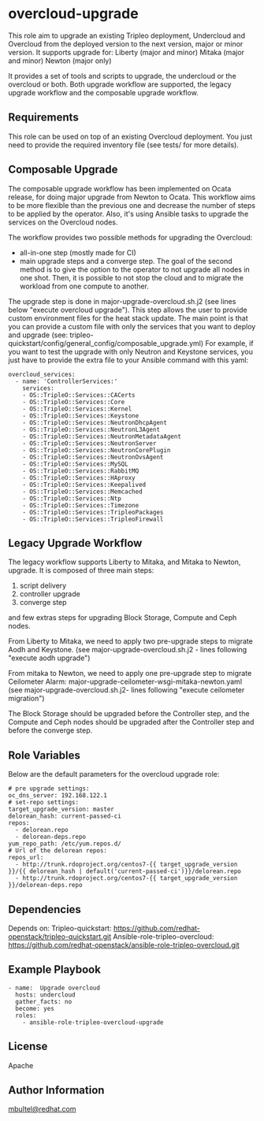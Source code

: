 overcloud-upgrade
=================

This role aim to upgrade an existing Tripleo deployment, Undercloud and
Overcloud from the deployed version to the next version, major or minor version.
It supports upgrade for:
Liberty (major and minor)
Mitaka (major and minor)
Newton (major only)

It provides a set of tools and scripts to upgrade, the undercloud or the
overcloud or both.
Both upgrade workflow are supported, the legacy upgrade workflow and the
composable upgrade workflow.

Requirements
------------

This role can be used on top of an existing Overcloud deployment.
You just need to provide the required inventory file (see tests/ for more
details).

Composable Upgrade
------------------

The composable upgrade workflow has been implemented on Ocata release, for doing
major upgrade from Newton to Ocata.
This workflow aims to be more flexible than the previous one and decrease the
number of steps to be applied by the operator.
Also, it's using Ansible tasks to upgrade the services on the Overcloud nodes.

The workflow provides two possible methods for upgrading the Overcloud:
 * all-in-one step (mostly made for CI)
 * main upgrade steps and a converge step.
The goal of the second method is to give the option to the operator to not
upgrade all nodes in one shot. Then, it is possible to not stop the cloud and to
migrate the workload from one compute to another.

The upgrade step is done in major-upgrade-overcloud.sh.j2
(see lines below "execute overcloud upgrade"). This step allows
the user to provide custom environment files for the heat stack update.
The main point is that you can provide a custom file with only the
services that you want to deploy and upgrade
(see: tripleo-quickstart/config/general_config/composable_upgrade.yml)
For example, if you want to test the upgrade with only Neutron and Keystone
services, you just have to provide the extra file to your Ansible command
with this yaml:

    overcloud_services:
      - name: 'ControllerServices:'
        services:
        - OS::TripleO::Services::CACerts
        - OS::TripleO::Services::Core
        - OS::TripleO::Services::Kernel
        - OS::TripleO::Services::Keystone
        - OS::TripleO::Services::NeutronDhcpAgent
        - OS::TripleO::Services::NeutronL3Agent
        - OS::TripleO::Services::NeutronMetadataAgent
        - OS::TripleO::Services::NeutronServer
        - OS::TripleO::Services::NeutronCorePlugin
        - OS::TripleO::Services::NeutronOvsAgent
        - OS::TripleO::Services::MySQL
        - OS::TripleO::Services::RabbitMQ
        - OS::TripleO::Services::HAproxy
        - OS::TripleO::Services::Keepalived
        - OS::TripleO::Services::Memcached
        - OS::TripleO::Services::Ntp
        - OS::TripleO::Services::Timezone
        - OS::TripleO::Services::TripleoPackages
        - OS::TripleO::Services::TripleoFirewall

Legacy Upgrade Workflow
-----------------------

The legacy workflow supports Liberty to Mitaka, and Mitaka to Newton, upgrade.
It is composed of three main steps:
1. script delivery
2. controller upgrade
3. converge step

and few extras steps for upgrading Block Storage, Compute and Ceph nodes.

From Liberty to Mitaka, we need to apply two pre-upgrade steps to migrate Aodh
and Keystone. (see major-upgrade-overcloud.sh.j2 - lines following "execute aodh upgrade")

From mitaka to Newton, we need to apply one pre-upgrade step to migrate
Ceilometer Alarm: major-upgrade-ceilometer-wsgi-mitaka-newton.yaml
(see major-upgrade-overcloud.sh.j2- lines following "execute ceilometer migration")

The Block Storage should be upgraded before the Controller step, and the
Compute and Ceph nodes should be upgraded after the Controller step and before
the converge step.


Role Variables
--------------

Below are the default parameters for the overcloud upgrade role:

```
# pre upgrade settings:
oc_dns_server: 192.168.122.1
# set-repo settings:
target_upgrade_version: master
delorean_hash: current-passed-ci
repos:
  - delorean.repo
  - delorean-deps.repo
yum_repo_path: /etc/yum.repos.d/
# Url of the delorean repos:
repos_url:
  - http://trunk.rdoproject.org/centos7-{{ target_upgrade_version }}/{{ delorean_hash | default('current-passed-ci')}}/delorean.repo
  - http://trunk.rdoproject.org/centos7-{{ target_upgrade_version }}/delorean-deps.repo
```

Dependencies
------------

Depends on:
Tripleo-quickstart:
https://github.com/redhat-openstack/tripleo-quickstart.git
Ansible-role-tripleo-overcloud:
https://github.com/redhat-openstack/ansible-role-tripleo-overcloud.git


Example Playbook
----------------

```
- name:  Upgrade overcloud
  hosts: undercloud
  gather_facts: no
  become: yes
  roles:
    - ansible-role-tripleo-overcloud-upgrade
```

License
-------

Apache

Author Information
------------------

mbultel@redhat.com
